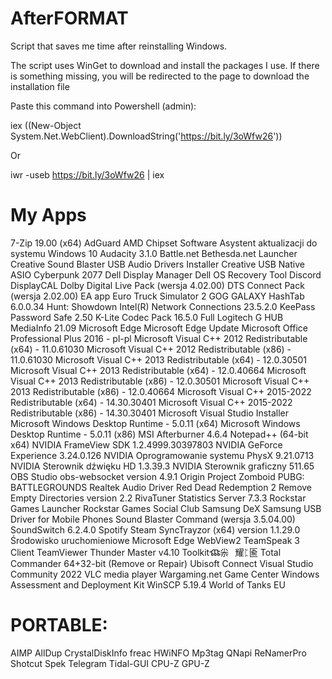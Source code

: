 # AfterFORMAT
Script that saves me time after reinstalling Windows.

The script uses WinGet to download and install the packages I use.
If there is something missing, you will be redirected to the page to download the installation file


Paste this command into Powershell (admin):

iex ((New-Object System.Net.WebClient).DownloadString('https://bit.ly/3oWfw26'))

Or

iwr -useb https://bit.ly/3oWfw26 | iex



# My Apps
7-Zip 19.00 (x64)
AdGuard
AMD Chipset Software
Asystent aktualizacji do systemu Windows 10
Audacity 3.1.0
Battle.net
Bethesda.net Launcher
Creative Sound Blaster USB Audio Drivers Installer
Creative USB Native ASIO
Cyberpunk 2077
Dell Display Manager
Dell OS Recovery Tool
Discord
DisplayCAL
Dolby Digital Live Pack (wersja 4.02.00)
DTS Connect Pack (wersja 2.02.00)
EA app
Euro Truck Simulator 2
GOG GALAXY
HashTab 6.0.0.34
Hunt: Showdown
Intel(R) Network Connections 23.5.2.0
KeePass Password Safe 2.50
K-Lite Codec Pack 16.5.0 Full
Logitech G HUB
MediaInfo 21.09
Microsoft Edge
Microsoft Edge Update
Microsoft Office Professional Plus 2016 - pl-pl
Microsoft Visual C++ 2012 Redistributable (x64) - 11.0.61030
Microsoft Visual C++ 2012 Redistributable (x86) - 11.0.61030
Microsoft Visual C++ 2013 Redistributable (x64) - 12.0.30501
Microsoft Visual C++ 2013 Redistributable (x64) - 12.0.40664
Microsoft Visual C++ 2013 Redistributable (x86) - 12.0.30501
Microsoft Visual C++ 2013 Redistributable (x86) - 12.0.40664
Microsoft Visual C++ 2015-2022 Redistributable (x64) - 14.30.30401
Microsoft Visual C++ 2015-2022 Redistributable (x86) - 14.30.30401
Microsoft Visual Studio Installer
Microsoft Windows Desktop Runtime - 5.0.11 (x64)
Microsoft Windows Desktop Runtime - 5.0.11 (x86)
MSI Afterburner 4.6.4
Notepad++ (64-bit x64)
NVIDIA FrameView SDK 1.2.4999.30397803
NVIDIA GeForce Experience 3.24.0.126
NVIDIA Oprogramowanie systemu PhysX 9.21.0713
NVIDIA Sterownik dźwięku HD 1.3.39.3
NVIDIA Sterownik graficzny 511.65
OBS Studio
obs-websocket version 4.9.1
Origin
Project Zomboid
PUBG: BATTLEGROUNDS
Realtek Audio Driver
Red Dead Redemption 2
Remove Empty Directories version 2.2
RivaTuner Statistics Server 7.3.3
Rockstar Games Launcher
Rockstar Games Social Club
Samsung DeX
Samsung USB Driver for Mobile Phones
Sound Blaster Command (wersja 3.5.04.00)
SoundSwitch 6.2.4.0
Spotify
Steam
SyncTrayzor (x64) version 1.1.29.0
Środowisko uruchomieniowe Microsoft Edge WebView2
TeamSpeak 3 Client
TeamViewer
Thunder Master v4.10
Toolkitⶹ尜⠀耀ᛈ匬
Total Commander 64+32-bit (Remove or Repair)
Ubisoft Connect
Visual Studio Community 2022
VLC media player
Wargaming.net Game Center
Windows Assessment and Deployment Kit
WinSCP 5.19.4
World of Tanks EU

# PORTABLE:
AIMP
AllDup
CrystalDiskInfo
freac
HWiNFO
Mp3tag
QNapi
ReNamerPro
Shotcut
Spek
Telegram
Tidal-GUI
CPU-Z
GPU-Z
